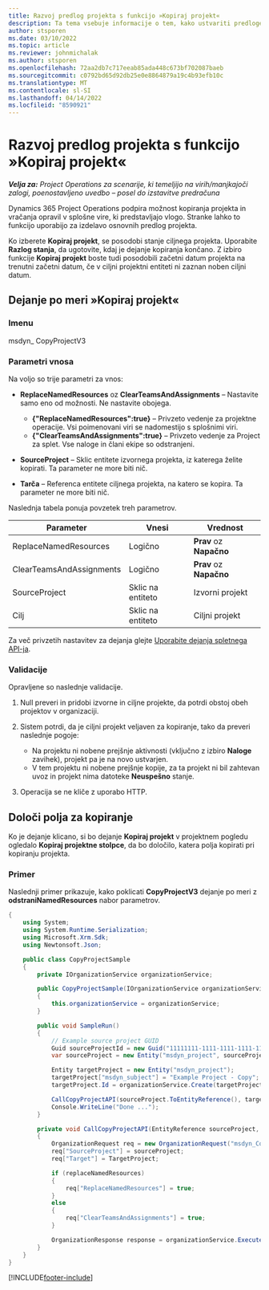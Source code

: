 ```yaml
---
title: Razvoj predlog projekta s funkcijo »Kopiraj projekt«
description: Ta tema vsebuje informacije o tem, kako ustvariti predloge projektov z uporabo dejanja po meri »Kopiraj projekt«.
author: stsporen
ms.date: 03/10/2022
ms.topic: article
ms.reviewer: johnmichalak
ms.author: stsporen
ms.openlocfilehash: 72aa2db7c717eeab85ada448c673bf702087baeb
ms.sourcegitcommit: c0792bd65d92db25e0e8864879a19c4b93efb10c
ms.translationtype: MT
ms.contentlocale: sl-SI
ms.lasthandoff: 04/14/2022
ms.locfileid: "8590921"
---
```

# <a name="develop-project-templates-with-copy-project"></a>Razvoj predlog projekta s funkcijo »Kopiraj projekt«

_**Velja za:** Project Operations za scenarije, ki temeljijo na virih/manjkajoči zalogi, poenostavljeno uvedbo – posel do izstavitve predračuna_

Dynamics 365 Project Operations podpira možnost kopiranja projekta in vračanja opravil v splošne vire, ki predstavljajo vlogo. Stranke lahko to funkcijo uporabijo za izdelavo osnovnih predlog projekta.

Ko izberete **Kopiraj projekt**, se posodobi stanje ciljnega projekta. Uporabite **Razlog stanja**, da ugotovite, kdaj je dejanje kopiranja končano. Z izbiro funkcije **Kopiraj projekt** boste tudi posodobili začetni datum projekta na trenutni začetni datum, če v ciljni projektni entiteti ni zaznan noben ciljni datum.

## <a name="copy-project-custom-action"></a>Dejanje po meri »Kopiraj projekt«

### <a name="name"></a>Imenu 

msdyn\_ CopyProjectV3

### <a name="input-parameters"></a>Parametri vnosa

Na voljo so trije parametri za vnos:

- **ReplaceNamedResources** oz **ClearTeamsAndAssignments** – Nastavite samo eno od možnosti. Ne nastavite obojega.

    - **\{"ReplaceNamedResources":true\}** – Privzeto vedenje za projektne operacije. Vsi poimenovani viri se nadomestijo s splošnimi viri.
    - **\{"ClearTeamsAndAssignments":true\}** – Privzeto vedenje za Project za splet. Vse naloge in člani ekipe so odstranjeni.

- **SourceProject** – Sklic entitete izvornega projekta, iz katerega želite kopirati. Ta parameter ne more biti nič.
- **Tarča** – Referenca entitete ciljnega projekta, na katero se kopira. Ta parameter ne more biti nič.

Naslednja tabela ponuja povzetek treh parametrov.

| Parameter                | Vnesi             | Vrednost                 |
|--------------------------|------------------|-----------------------|
| ReplaceNamedResources    | Logično          | **Prav** oz **Napačno** |
| ClearTeamsAndAssignments | Logično          | **Prav** oz **Napačno** |
| SourceProject            | Sklic na entiteto | Izvorni projekt    |
| Cilj                   | Sklic na entiteto | Ciljni projekt    |

Za več privzetih nastavitev za dejanja glejte [Uporabite dejanja spletnega API-ja](/powerapps/developer/common-data-service/webapi/use-web-api-actions).

### <a name="validations"></a>Validacije

Opravljene so naslednje validacije.

1. Null preveri in pridobi izvorne in ciljne projekte, da potrdi obstoj obeh projektov v organizaciji.
2. Sistem potrdi, da je ciljni projekt veljaven za kopiranje, tako da preveri naslednje pogoje:

    - Na projektu ni nobene prejšnje aktivnosti (vključno z izbiro **Naloge** zavihek), projekt pa je na novo ustvarjen.
    - V tem projektu ni nobene prejšnje kopije, za ta projekt ni bil zahtevan uvoz in projekt nima datoteke **Neuspešno** stanje.

3. Operacija se ne kliče z uporabo HTTP.

## <a name="specify-fields-to-copy"></a>Določi polja za kopiranje

Ko je dejanje klicano, si bo dejanje **Kopiraj projekt** v projektnem pogledu ogledalo **Kopiraj projektne stolpce**, da bo določilo, katera polja kopirati pri kopiranju projekta.

### <a name="example"></a>Primer

Naslednji primer prikazuje, kako poklicati **CopyProjectV3** dejanje po meri z **odstraniNamedResources** nabor parametrov.

```C#
{
    using System;
    using System.Runtime.Serialization;
    using Microsoft.Xrm.Sdk;
    using Newtonsoft.Json;

    public class CopyProjectSample
    {
        private IOrganizationService organizationService;

        public CopyProjectSample(IOrganizationService organizationService)
        {
            this.organizationService = organizationService;
        }

        public void SampleRun()
        {
            // Example source project GUID
            Guid sourceProjectId = new Guid("11111111-1111-1111-1111-111111111111");
            var sourceProject = new Entity("msdyn_project", sourceProjectId);

            Entity targetProject = new Entity("msdyn_project");
            targetProject["msdyn_subject"] = "Example Project - Copy";
            targetProject.Id = organizationService.Create(targetProject);

            CallCopyProjectAPI(sourceProject.ToEntityReference(), targetProject.ToEntityReference(), copyOption, true, false);
            Console.WriteLine("Done ...");
        }

        private void CallCopyProjectAPI(EntityReference sourceProject, EntityReference TargetProject, bool replaceNamedResources = true, bool clearTeamsAndAssignments = false)
        {
            OrganizationRequest req = new OrganizationRequest("msdyn_CopyProjectV3");
            req["SourceProject"] = sourceProject;
            req["Target"] = TargetProject;

            if (replaceNamedResources)
            {
                req["ReplaceNamedResources"] = true;
            }
            else
            {
                req["ClearTeamsAndAssignments"] = true;
            }

            OrganizationResponse response = organizationService.Execute(req);
        }
    }
}
```

[!INCLUDE[footer-include](../includes/footer-banner.md)]
